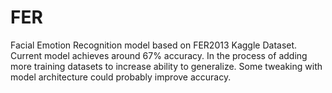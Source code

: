 # FER 
Facial Emotion Recognition model based on FER2013 Kaggle Dataset.
Current model achieves around 67% accuracy.
In the process of adding more training datasets to increase ability to generalize. Some tweaking with model architecture could probably improve accuracy.

